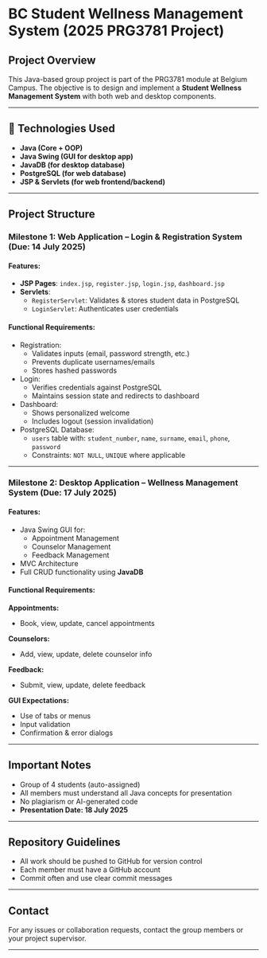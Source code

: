 # BC Student Wellness Management System (2025 PRG3781 Project)

## Project Overview

This Java-based group project is part of the PRG3781 module at Belgium Campus. The objective is to design and implement a **Student Wellness Management System** with both web and desktop components.

---

## 🔹 Technologies Used

- **Java (Core + OOP)**
- **Java Swing (GUI for desktop app)**
- **JavaDB (for desktop database)**
- **PostgreSQL (for web database)**
- **JSP & Servlets (for web frontend/backend)**

---

## Project Structure

### Milestone 1: Web Application – Login & Registration System (Due: 14 July 2025)

#### Features:
- **JSP Pages**: `index.jsp`, `register.jsp`, `login.jsp`, `dashboard.jsp`
- **Servlets**:
  - `RegisterServlet`: Validates & stores student data in PostgreSQL
  - `LoginServlet`: Authenticates user credentials

#### Functional Requirements:
- Registration:
  - Validates inputs (email, password strength, etc.)
  - Prevents duplicate usernames/emails
  - Stores hashed passwords
- Login:
  - Verifies credentials against PostgreSQL
  - Maintains session state and redirects to dashboard
- Dashboard:
  - Shows personalized welcome
  - Includes logout (session invalidation)
- PostgreSQL Database:
  - `users` table with: `student_number`, `name`, `surname`, `email`, `phone`, `password`
  - Constraints: `NOT NULL`, `UNIQUE` where applicable

---

### Milestone 2: Desktop Application – Wellness Management System (Due: 17 July 2025)

#### Features:
- Java Swing GUI for:
  - Appointment Management
  - Counselor Management
  - Feedback Management
- MVC Architecture
- Full CRUD functionality using **JavaDB**

#### Functional Requirements:

**Appointments:**
- Book, view, update, cancel appointments

**Counselors:**
- Add, view, update, delete counselor info

**Feedback:**
- Submit, view, update, delete feedback

**GUI Expectations:**
- Use of tabs or menus
- Input validation
- Confirmation & error dialogs

---

## Important Notes

- Group of 4 students (auto-assigned)
- All members must understand all Java concepts for presentation
- No plagiarism or AI-generated code
- **Presentation Date: 18 July 2025**

---

## Repository Guidelines

- All work should be pushed to GitHub for version control
- Each member must have a GitHub account
- Commit often and use clear commit messages

---

## Contact

For any issues or collaboration requests, contact the group members or your project supervisor.

---
